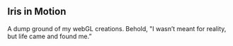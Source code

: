 ## Iris in Motion
A dump ground of my webGL creations. Behold, "I wasn’t meant for reality, but life came and found me.”
